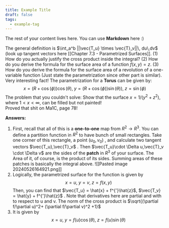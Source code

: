 ```yaml
---
title: Example Title
draft: false
tags:
  - example-tag
---
```

 
The rest of your content lives here. You can use **Markdown** here :)

The general definition is $\int_a^b ||\vec{T_u} \times \vec{T}_v||\, du\,dv$ (look up tangent vectors here [[Chapter 7.3 - Parametrized Surfaces]]. (1) How do you actually justify the cross product inside the integral? (2) How do you derive the formula for the surface area of a function $f(x,y)=z$. (3) How do you derive the formula for the surface area of a revolution of a one-variable function (Just state the parametrization since other part is similar).
Very interesting fact! The parametrization for a **Torus** can be given by:
$$x = (R+\cos(\phi))\cos(\theta), \; y = (R+\cos(\phi))\sin(\theta)),\; z =\sin(\phi)$$
The problem that you couldn't solve: 
Show that the surface $x = 1/(y^2+z^2)$, where $1 < x< \infty$, can be filled but not painted!  
Proved that shit on Ma1C, page 78!


**Answers:**
1) First, recall that all of this is a **one-to-one** map from $R^2 \rightarrow R^3$. You can define a partition function in $R^2$ to have bunch of small rectangles. Take one corner of this rectangle, a point $(u_0, v_0)$ , and calculate two tangent vectors $\vec{T_u},\vec{T}_v$ . Then $\vec{T_u}\cdot \Delta u,\vec{T}_v \cdot \Delta v$ are the sides of the **patch** in $R^3$ of your surface. The Area of it, of course, is the product of its sides. Summing areas of these patches is basically the integral above.
![[Pasted image 20240526164921.png]]
3) Logically, the parametrized surface for the function is given by $$x=u,\; y =v,\; z = f(x,y)$$Then, you can find that $\vec{T_u} = \hat{x} + f^{'}\hat{z}$, $\vec{T_v} = \hat{y} + f^{'}\hat{z}$ . Note that derivatives here are partial and with to respect to u and v. The norm of the cross product is $\sqrt{(\partial f/\partial u)^2+ (\partial f/\partial v)^2 +1}$ 
4) It is given by $$x = u, \; y = f(u)\cos(\theta), \; z = f(u)\sin(\theta)$$ 

